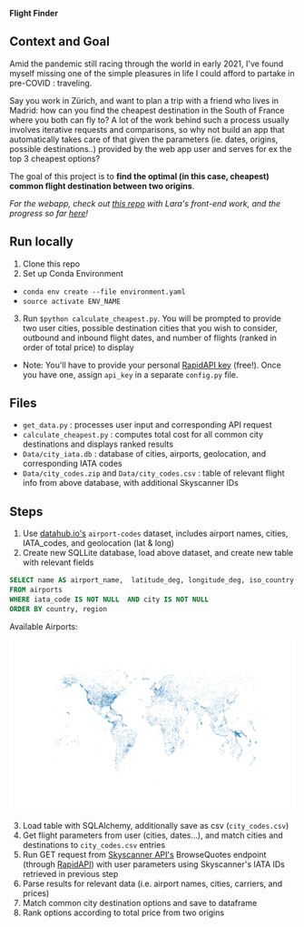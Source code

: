 **Flight Finder**

## Context and Goal
Amid the pandemic still racing through the world in early 2021, I've found myself missing one of the simple pleasures in life I could afford to partake in pre-COVID : traveling. 

Say you work in Zürich, and want to plan a trip with a friend who lives in Madrid: how can you find the cheapest destination in the South of France where you both can fly to? A lot of the work behind such a process usually involves iterative requests and comparisons, so why not build an app that automatically takes care of that given the parameters (ie. dates, origins, possible destinations..) provided by the web app user and serves for ex the top 3 cheapest options?

The goal of this project is to **find the optimal (in this case, cheapest) common flight destination between two origins**. 

*For the webapp, check out [this repo](https://github.com/lkripa/project_neptune) with Lara's front-end work, and the progress so far [here](https://projectneptune-167d5.web.app/)!*

## Run locally
1. Clone this repo
2. Set up Conda Environment
  - `conda env create --file environment.yaml`
  - `source activate ENV_NAME `
3. Run `$python calculate_cheapest.py`. You will be prompted to provide two user cities, possible destination cities that you wish to consider, outbound and inbound flight dates, and number of flights (ranked in order of total price) to display
  * Note: You'll have to provide your personal [RapidAPI key](https://rapidapi.com/skyscanner/api/skyscanner-flight-search) (free!). Once you have one, assign `api_key` in a separate `config.py` file. 

## Files
* `get_data.py` : processes user input and corresponding API request
* `calculate_cheapest.py` : computes total cost for all common city destinations and displays ranked results
* `Data/city_iata.db` : database of cities, airports, geolocation, and corresponding IATA codes
* `Data/city_codes.zip` and `Data/city_codes.csv` : table of relevant flight info from above database, with additional Skyscanner IDs

## Steps
1. Use [datahub.io's](https://datahub.io/core/airport-codes) `airport-codes` dataset, includes airport names, cities, IATA_codes, and geolocation (lat & long)
2. Create new SQLLite database, load above dataset, and create new table with relevant fields
```SQL
SELECT name AS airport_name,  latitude_deg, longitude_deg, iso_country AS country, iso_region AS region, municipality AS city, iata_code, iata_code ||  '-sky' AS iata_sky_code, municipality || ' (' || iso_country || ')' AS city_user
FROM airports
WHERE iata_code IS NOT NULL  AND city IS NOT NULL
ORDER BY country, region
```
Available Airports:

![Available Airports](airports.png)

3. Load table with SQLAlchemy, additionally save as csv (`city_codes.csv`)
4. Get flight parameters from user (cities, dates...), and match cities and destinations to `city_codes.csv` entries
5. Run GET request from [Skyscanner API's](https://skyscanner.github.io/slate/#api-documentation) BrowseQuotes endpoint (through [RapidAPI](https://rapidapi.com/skyscanner/api/skyscanner-flight-search?endpoint=5aa1eab3e4b00687d3574279)) with user parameters using Skyscanner's IATA IDs retrieved in previous step
6. Parse results for relevant data (i.e. airport names, cities, carriers, and prices)
7. Match common city destination options and save to dataframe
8. Rank options according to total price from two origins


